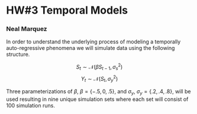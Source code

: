 # HW\#3 Temporal Models
### Neal Marquez

In order to understand the underlying process of modeling a temporally 
auto-regressive phenomena we will simulate data using the following 
structure.

$$
S_{t} \sim \mathcal{N}(\beta S_{t-1}, \sigma^{2}_{s})
$$
$$
Y_{t} \sim \mathcal{N}(S_{t}, \sigma^{2}_{y})
$$

Three parameterizations of $\beta$, $\beta = \{-.5, 0, .5\}$, and 
$\sigma_{y}$, $\sigma_{y} = \{.2, .4, .8\}$, will be used resulting in nine 
unique simulation sets where each set will consist of 100 simulation runs.